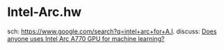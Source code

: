 # Intel-Arc.hw
sch: https://www.google.com/search?q=intel+arc+for+A.I. discuss: [Does anyone uses Intel Arc A770 GPU for machine learning?](https://www.reddit.com/r/MachineLearning/comments/z8k1lb/does_anyone_uses_intel_arc_a770_gpu_for_machine/)

